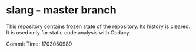 # slang - master branch

This repository contains frozen state of the repository.
Its history is cleared. It is used only for static code
analysis with Codacy.

Commit Time: 1703050989